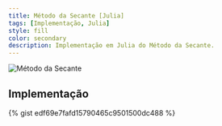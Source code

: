 ```yaml
---
title: Método da Secante [Julia]
tags: [Implementação, Julia]
style: fill
color: secondary
description: Implementação em Julia do Método da Secante.
---
```


![Método da Secante](https://kl05.github.io/docs/img/Metodo_da_Secante.png)

## Implementação

{% gist edf69e7fafd15790465c9501500dc488 %}